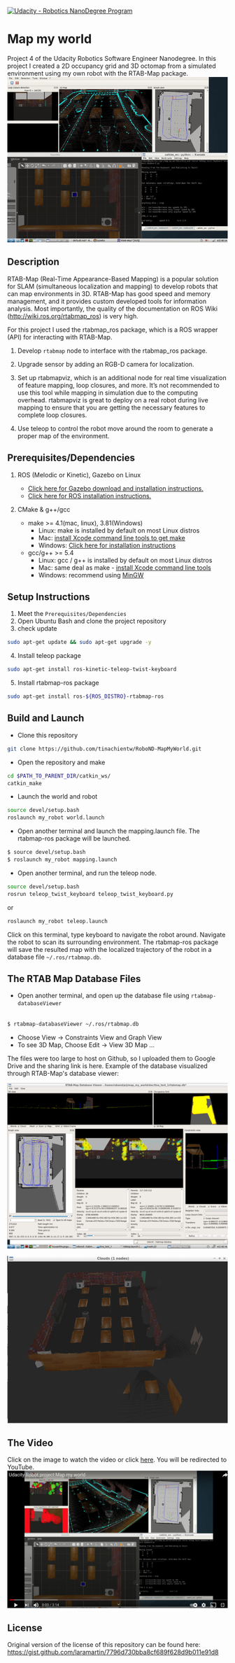 [![Udacity - Robotics NanoDegree Program](https://s3-us-west-1.amazonaws.com/udacity-robotics/Extra+Images/RoboND_flag.png)](https://www.udacity.com/robotics)

# Map my world
Project 4 of the Udacity Robotics Software Engineer Nanodegree. In this project I created a 2D occupancy grid and 3D octomap from a simulated environment using my own robot with the RTAB-Map package.
![Lanes Image](./doc/map_my_world.gif)


## Description

RTAB-Map (Real-Time Appearance-Based Mapping) is a popular solution for SLAM (simultaneous localization and mapping) to develop robots that can map environments in 3D. RTAB-Map has good speed and memory management, and it provides custom developed tools for information analysis. Most importantly, the quality of the documentation on ROS Wiki (http://wiki.ros.org/rtabmap_ros) is very high. 

For this project I used the rtabmap_ros package, which is a ROS wrapper (API) for interacting with RTAB-Map. 


1. Develop `rtabmap` node to interface with the rtabmap_ros package.

2. Upgrade sensor by adding an RGB-D camera for localization.

3. Set up rtabmapviz, which is an additional node for real time visualization of feature mapping, loop closures, and more. It’s not recommended to use this tool while mapping in simulation due to the computing overhead. rtabmapviz is great to deploy on a real robot during live mapping to ensure that you are getting the necessary features to complete loop closures.

4. Use teleop to control the robot move around the room to generate a proper map of the environment.




## Prerequisites/Dependencies

1. ROS (Melodic or Kinetic), Gazebo on Linux
    * [Click here for Gazebo download and installation instructions.](http://gazebosim.org/)
    * [Click here for ROS installation instructions.](http://wiki.ros.org/ROS/Installation)

2. CMake & g++/gcc
    * make >= 4.1(mac, linux), 3.81(Windows)
        * Linux: make is installed by default on most Linux distros
        * Mac: [install Xcode command line tools to get make](https://developer.apple.com/xcode/features/)
        * Windows: [Click here for installation instructions](http://gnuwin32.sourceforge.net/packages/make.htm)
    * gcc/g++ >= 5.4
        * Linux: gcc / g++ is installed by default on most Linux distros
        * Mac: same deal as make - [install Xcode command line tools](https://developer.apple.com/xcode/features/)
        * Windows: recommend using [MinGW](http://www.mingw.org/)


## Setup Instructions 
1. Meet the `Prerequisites/Dependencies`  
2. Open Ubuntu Bash and clone the project repository  
3. check update 
```bash
sudo apt-get update && sudo apt-get upgrade -y
```
4. Install teleop package
```bash 
sudo apt-get install ros-kinetic-teleop-twist-keyboard
```
5. Install rtabmap-ros package 
```bash
sudo apt-get install ros-${ROS_DISTRO}-rtabmap-ros
```

## Build and Launch
* Clone this repository
```bash
git clone https://github.com/tinachientw/RoboND-MapMyWorld.git
```
* Open the repository and make  
```bash
cd $PATH_TO_PARENT_DIR/catkin_ws/
catkin_make
```
* Launch the world and robot
```bash
source devel/setup.bash
roslaunch my_robot world.launch
```
* Open another terminal and launch the mapping.launch file. The rtabmap-ros package will be launched.
```bash
$ source devel/setup.bash
$ roslaunch my_robot mapping.launch
```
* Open another terminal, and run the teleop node.
```bash
source devel/setup.bash
rosrun teleop_twist_keyboard teleop_twist_keyboard.py
```
or
```bash
roslaunch my_robot teleop.launch
```
Click on this terminal, type keyboard to navigate the robot around. Navigate the robot to scan its surrounding environment. The rtabmap-ros package will save the resulted map with the localized trajectory of the robot in a database file `~/.ros/rtabmap.db`.

## The RTAB Map Database Files
* Open another terminal, and open up the database file using `rtabmap-databaseViewer`
```bash

$ rtabmap-databaseViewer ~/.ros/rtabmap.db
```
* Choose View -> Constraints View and Graph View
* To see 3D Map, Choose Edit -> View 3D Map ...

The files were too large to host on Github, so I uploaded them to Google Drive and the sharing link is here. Example of the database visualized through RTAB-Map's database viewer:

![2D-Map](./doc/2d_map.png)

![3D-Map](./doc/3d_map.png)



## The Video
Click on the image to watch the video or click [here](https://youtu.be/2SRxNq7vunY). You will be redirected to YouTube.[![IMAGE ALT TEXT HERE](./doc/YouTube.png)](https://youtu.be/2SRxNq7vunY)

## License
Original version of the license of this repository can be found here:
https://gist.github.com/laramartin/7796d730bba8cf689f628d9b011e91d8
